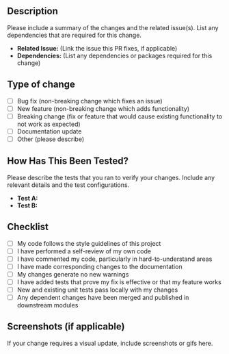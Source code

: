 ## Description

Please include a summary of the changes and the related issue(s). List any dependencies that are required for this change.

- **Related Issue:** (Link the issue this PR fixes, if applicable)
- **Dependencies:** (List any dependencies or packages required for this change)

## Type of change

- [ ] Bug fix (non-breaking change which fixes an issue)
- [ ] New feature (non-breaking change which adds functionality)
- [ ] Breaking change (fix or feature that would cause existing functionality to not work as expected)
- [ ] Documentation update
- [ ] Other (please describe)

## How Has This Been Tested?

Please describe the tests that you ran to verify your changes. Include any relevant details and the test configurations.

- **Test A:**
- **Test B:**

## Checklist

- [ ] My code follows the style guidelines of this project
- [ ] I have performed a self-review of my own code
- [ ] I have commented my code, particularly in hard-to-understand areas
- [ ] I have made corresponding changes to the documentation
- [ ] My changes generate no new warnings
- [ ] I have added tests that prove my fix is effective or that my feature works
- [ ] New and existing unit tests pass locally with my changes
- [ ] Any dependent changes have been merged and published in downstream modules

## Screenshots (if applicable)

If your change requires a visual update, include screenshots or gifs here.
